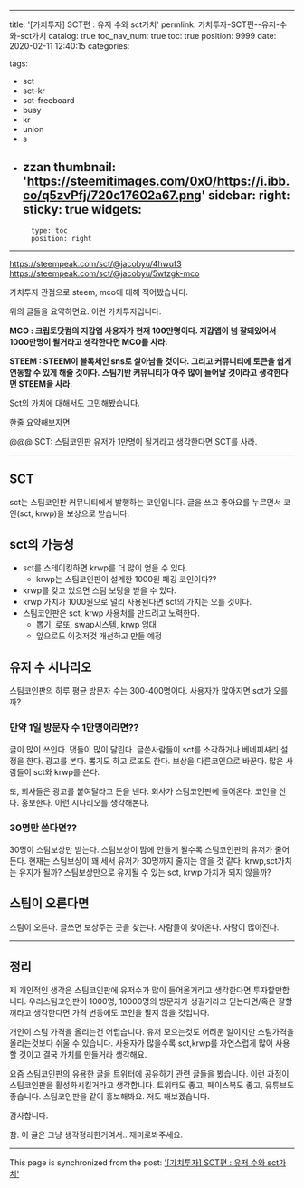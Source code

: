 
---
title: '[가치투자] SCT편 : 유저 수와 sct가치'
permlink: 가치투자-SCT편--유저-수와-sct가치
catalog: true
toc_nav_num: true
toc: true
position: 9999
date: 2020-02-11 12:40:15
categories:

tags:
- sct
- sct-kr
- sct-freeboard
- busy
- kr
- union
- s
- zzan
thumbnail: 'https://steemitimages.com/0x0/https://i.ibb.co/q5zvPfj/720c17602a67.png'
sidebar:
    right:
        sticky: true
widgets:
    -
        type: toc
        position: right
---


https://steempeak.com/sct/@jacobyu/4hwuf3
https://steempeak.com/sct/@jacobyu/5wtzgk-mco

가치투자 관점으로 steem, mco에 대해 적어봤습니다. 

위의 글들을 요약하면요. 이런 가치투자입니다.

**MCO : 크립토닷컴의 지갑앱 사용자가 현재 100만명이다. 지갑앱이 넘 잘돼있어서 1000만명이 될거라고 생각한다면 MCO를 사라.**

**STEEM : STEEM이 블록체인 sns로 살아남을 것이다. 그리고 커뮤니티에 토큰을 쉽게 연동할 수 있게 해줄 것이다.** **스팀기반 커뮤니티가 아주 많이 늘어날 것이라고 생각한다면 STEEM을 사라.**

Sct의 가치에 대해서도 고민해봤습니다.

한줄 요약해보자면

@@@ SCT: 스팀코인판 유저가 1만명이 될거라고 생각한다면 SCT를 사라.


---

## SCT

sct는 스팀코인판 커뮤니티에서 발행하는 코인입니다. 글을 쓰고 좋아요를 누르면서 코인(sct, krwp)을 보상으로 받습니다.


## sct의 가능성

* sct를 스테이킹하면 krwp를 더 많이 얻을 수 있다.
    *  krwp는 스팀코인판이 설계한 1000원 페깅 코인이다??
* krwp를 갖고 있으면 스팀 보팅을 받을 수 있다.
* krwp 가치가 1000원으로 널리 사용된다면 sct의 가치는 오를 것이다.
* 스팀코인판은 sct, krwp 사용처를 만드려고 노력한다.
    * 뽑기, 로또, swap시스템, krwp 임대
    * 앞으로도 이것저것 개선하고 만들 예정

## 유저 수 시나리오

스팀코인판의 하루 평균 방문자 수는 300-400명이다. 
사용자가 많아지면 sct가 오를까?


### 만약 1일 방문자 수 1만명이라면??

글이 많이 쓰인다. 댓들이 많이 달린다. 글쓴사람들이 sct를 소각하거나 베네피셔리 설정을 한다. 광고를 본다. 뽑기도 하고 로또도 한다. 보상을 다른코인으로 바꾼다. 많은 사람들이 sct와 krwp를 쓴다.

또, 회사들은 광고를 붙여달라고 돈을 낸다. 회사가 스팀코인판에 들어온다. 코인을 산다. 홍보한다. 이런 시나리오를 생각해본다.


### 30명만 쓴다면??
30명이 스팀보상만 받는다. 
스팀보상이 맘에 안들게 될수록 스팀코인판의 유저가 줄어든다.
현재는 스팀보상이 꽤 세서 유저가 30명까지 줄지는 않을 것 같다.
krwp,sct가치는 유지가 될까? 스팀보상만으로 유지될 수 있는 sct, krwp 가치가 되지 않을까?

## 스팀이 오른다면

스팀이 오른다. 글쓰면 보상주는 곳을 찾는다. 사람들이 찾아온다. 사람이 많아진다. 

---

## 정리

제 개인적인 생각은 스팀코인판에 유저수가 많이 들어올거라고 생각한다면 투자할만합니다. 우리스팀코인판이 1000명, 10000명의 방문자가 생길거라고 믿는다면/혹은 잘할꺼라고 생각한다면 가격 변동에도 코인을 팔지 않을 것입니다. 

개인이 스팀 가격을 올리는건 어렵습니다. 유저 모으는것도 어려운 일이지만 스팀가격을 올리는것보다 쉬울 수 있습니다. 사용자가 많을수록 sct,krwp를 자연스럽게 많이 사용할 것이고 결국 가치를 만들거라 생각해요. 

요즘 스팀코인판의 유용한 글을 트위터에 공유하기 관련 글들을 봤습니다. 이런 과정이 스팀코인판을 활성화시킬거라고 생각합니다. 트위터도 좋고, 페이스북도 좋고, 유튜브도 좋습니다. 스팀코인판을 같이 홍보해봐요. 저도 해보겠습니다.

감사합니다.

참. 이 글은 그냥 생각정리한거여서..  재미로봐주세요. 

- - -

This page is synchronized from the post: ['[가치투자] SCT편 : 유저 수와 sct가치'](https://steempeak.com/@jacobyu/42l5te-sct)
